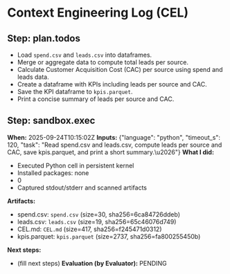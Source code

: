 # Context Engineering Log (CEL)

## Step: plan.todos

- Load `spend.csv` and `leads.csv` into dataframes.
- Merge or aggregate data to compute total leads per source.
- Calculate Customer Acquisition Cost (CAC) per source using spend and leads data.
- Create a dataframe with KPIs including leads per source and CAC.
- Save the KPI dataframe to `kpis.parquet`.
- Print a concise summary of leads per source and CAC.


## Step: sandbox.exec
**When:** 2025-09-24T10:15:02Z
**Inputs:** {"language": "python", "timeout_s": 120, "task": "Read spend.csv and leads.csv, compute leads per source and CAC, save kpis.parquet, and print a short summary.\u2026"}
**What I did:**
- Executed Python cell in persistent kernel
- Installed packages: none
- 0
- Captured stdout/stderr and scanned artifacts

**Artifacts:**
- spend.csv: `spend.csv` (size=30, sha256=6ca84726ddeb)
- leads.csv: `leads.csv` (size=19, sha256=65c46076d749)
- CEL.md: `CEL.md` (size=417, sha256=f245471d0312)
- kpis.parquet: `kpis.parquet` (size=2737, sha256=fa800255450b)

**Next steps:**
- (fill next steps)
**Evaluation (by Evaluator):** PENDING
